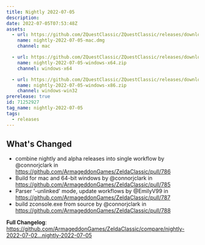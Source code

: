```yaml
---
title: Nightly 2022-07-05
description: 
date: 2022-07-05T07:53:48Z
assets: 
  - url: https://github.com/ZQuestClassic/ZQuestClassic/releases/download/nightly-2022-07-05/nightly-2022-07-05-mac.dmg
    name: nightly-2022-07-05-mac.dmg
    channel: mac

  - url: https://github.com/ZQuestClassic/ZQuestClassic/releases/download/nightly-2022-07-05/nightly-2022-07-05-windows-x64.zip
    name: nightly-2022-07-05-windows-x64.zip
    channel: windows-x64

  - url: https://github.com/ZQuestClassic/ZQuestClassic/releases/download/nightly-2022-07-05/nightly-2022-07-05-windows-x86.zip
    name: nightly-2022-07-05-windows-x86.zip
    channel: windows-win32
prerelease: true
id: 71252927
tag_name: nightly-2022-07-05
tags:
  - releases
---
```


## What's Changed
* combine nightly and alpha releases into single workflow by @connorjclark in https://github.com/ArmageddonGames/ZeldaClassic/pull/786
* Build for mac and 64-bit windows by @connorjclark in https://github.com/ArmageddonGames/ZeldaClassic/pull/785
* Parser '-unlinked' mode, update workflows by @EmilyV99 in https://github.com/ArmageddonGames/ZeldaClassic/pull/787
* build zconsole.exe from source by @connorjclark in https://github.com/ArmageddonGames/ZeldaClassic/pull/788


**Full Changelog**: https://github.com/ArmageddonGames/ZeldaClassic/compare/nightly-2022-07-02...nightly-2022-07-05
